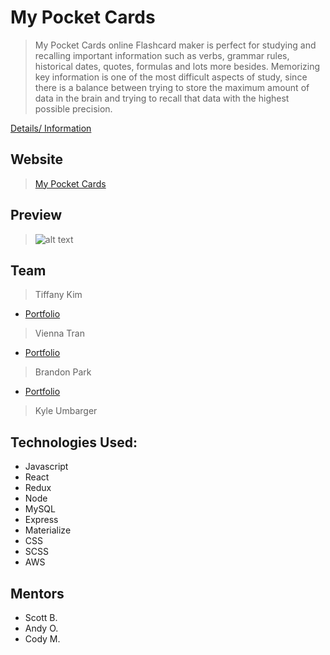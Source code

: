 # My Pocket Cards

> My Pocket Cards online Flashcard maker is perfect for studying and recalling important information such as verbs, grammar rules, historical dates, quotes, formulas and lots more besides. Memorizing key information is one of the most difficult aspects of study, since there is a balance between trying to store the maximum amount of data in the brain and trying to recall that data with the highest possible precision.

<a href="https://docs.google.com/document/d/e/2PACX-1vRnMhvRsIwCM5L5HrqSSKtPj1Nv0on5mibMI11Sfl8hiL9IRtGw-iutG0uJzlUcRXaevK1bGtRLdUSX/pub" target="_blank">Details/ Information </a>

## Website
> <a href="https://mypocketcards.com/" target="_blank">My Pocket Cards</a>

## Preview
> ![alt text](https://media.giphy.com/media/fipY3GDKQUgPno7QvX/giphy.gif)

## Team
> Tiffany Kim 
- <a href="https://tiffanyykim.com/" target="_blank">Portfolio</a>
> Vienna Tran 
- <a href="https://viennatran.com//" target="_blank">Portfolio</a>
> Brandon Park 
- <a href="https://brandontravispark.com/" target="_blank">Portfolio</a>
> Kyle Umbarger

## Technologies Used:
- Javascript
- React
- Redux
- Node
- MySQL
- Express
- Materialize
- CSS
- SCSS
- AWS

## Mentors
- Scott B.
- Andy O.
- Cody M.

